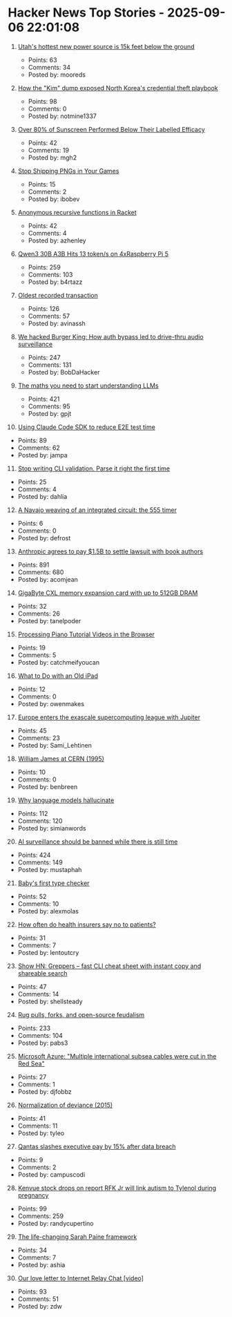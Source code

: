 # Hacker News Top Stories - 2025-09-06 22:01:08

1. [Utah's hottest new power source is 15k feet below the ground](https://www.gatesnotes.com/utahs-hottest-new-power-source-is-below-the-ground)
   - Points: 63
   - Comments: 34
   - Posted by: mooreds

2. [How the "Kim" dump exposed North Korea's credential theft playbook](https://dti.domaintools.com/inside-the-kimsuky-leak-how-the-kim-dump-exposed-north-koreas-credential-theft-playbook/)
   - Points: 98
   - Comments: 0
   - Posted by: notmine1337

3. [Over 80% of Sunscreen Performed Below Their Labelled Efficacy](https://www.consumer.org.hk/en/press-release/528-sunscreen-test)
   - Points: 42
   - Comments: 19
   - Posted by: mgh2

4. [Stop Shipping PNGs in Your Games](https://gamesbymason.com/blog/2025/stop-shipping-pngs/)
   - Points: 15
   - Comments: 2
   - Posted by: ibobev

5. [Anonymous recursive functions in Racket](https://github.com/shriram/anonymous-recursive-function)
   - Points: 42
   - Comments: 4
   - Posted by: azhenley

6. [Qwen3 30B A3B Hits 13 token/s on 4xRaspberry Pi 5](https://github.com/b4rtaz/distributed-llama/discussions/255)
   - Points: 259
   - Comments: 103
   - Posted by: b4rtazz

7. [Oldest recorded transaction](https://avi.im/blag/2025/oldest-txn/)
   - Points: 126
   - Comments: 57
   - Posted by: avinassh

8. [We hacked Burger King: How auth bypass led to drive-thru audio surveillance](https://bobdahacker.com/blog/rbi-hacked-drive-thrus/)
   - Points: 247
   - Comments: 131
   - Posted by: BobDaHacker

9. [The maths you need to start understanding LLMs](https://www.gilesthomas.com/2025/09/maths-for-llms)
   - Points: 421
   - Comments: 95
   - Posted by: gpjt

10. [Using Claude Code SDK to reduce E2E test time](https://jampauchoa.substack.com/p/best-of-both-worlds-using-claude)
   - Points: 89
   - Comments: 62
   - Posted by: jampa

11. [Stop writing CLI validation. Parse it right the first time](https://hackers.pub/@hongminhee/2025/stop-writing-cli-validation-parse-it-right-the-first-time)
   - Points: 25
   - Comments: 4
   - Posted by: dahlia

12. [A Navajo weaving of an integrated circuit: the 555 timer](https://www.righto.com/2025/09/marilou-schultz-navajo-555-weaving.html)
   - Points: 6
   - Comments: 0
   - Posted by: defrost

13. [Anthropic agrees to pay $1.5B to settle lawsuit with book authors](https://www.nytimes.com/2025/09/05/technology/anthropic-settlement-copyright-ai.html?unlocked_article_code=1.jk8.bTTt.Zir9wmtPaTp2&smid=url-share)
   - Points: 891
   - Comments: 680
   - Posted by: acomjean

14. [GigaByte CXL memory expansion card with up to 512GB DRAM](https://www.gigabyte.com/PC-Accessory/AI-TOP-CXL-R5X4)
   - Points: 32
   - Comments: 26
   - Posted by: tanelpoder

15. [Processing Piano Tutorial Videos in the Browser](https://www.heyraviteja.com/post/portfolio/piano-reader/)
   - Points: 19
   - Comments: 5
   - Posted by: catchmeifyoucan

16. [What to Do with an Old iPad](http://odb.ar/blog/2025/09/05/hosting-my-blog-on-an-iPad-2.html)
   - Points: 12
   - Comments: 0
   - Posted by: owenmakes

17. [Europe enters the exascale supercomputing league with Jupiter](https://ec.europa.eu/commission/presscorner/detail/en/ip_25_2029)
   - Points: 45
   - Comments: 23
   - Posted by: Sami_Lehtinen

18. [William James at CERN (1995)](http://bactra.org/wm-james-at-cern/)
   - Points: 10
   - Comments: 0
   - Posted by: benbreen

19. [Why language models hallucinate](https://openai.com/index/why-language-models-hallucinate/)
   - Points: 112
   - Comments: 120
   - Posted by: simianwords

20. [AI surveillance should be banned while there is still time](https://gabrielweinberg.com/p/ai-surveillance-should-be-banned)
   - Points: 424
   - Comments: 149
   - Posted by: mustaphah

21. [Baby's first type checker](https://austinhenley.com/blog/babytypechecker.html)
   - Points: 52
   - Comments: 10
   - Posted by: alexmolas

22. [How often do health insurers say no to patients?](https://www.propublica.org/article/how-often-do-health-insurers-deny-patients-claims)
   - Points: 31
   - Comments: 7
   - Posted by: lentoutcry

23. [Show HN: Greppers – fast CLI cheat sheet with instant copy and shareable search](https://www.greppers.com/)
   - Points: 47
   - Comments: 14
   - Posted by: shellsteady

24. [Rug pulls, forks, and open-source feudalism](https://lwn.net/SubscriberLink/1036465/e80ebbc4cee39bfb/)
   - Points: 233
   - Comments: 104
   - Posted by: pabs3

25. [Microsoft Azure: "Multiple international subsea cables were cut in the Red Sea"](https://azure.status.microsoft/en-gb/status)
   - Points: 27
   - Comments: 1
   - Posted by: djfobbz

26. [Normalization of deviance (2015)](https://danluu.com/wat/)
   - Points: 41
   - Comments: 11
   - Posted by: tyleo

27. [Qantas slashes executive pay by 15% after data breach](https://www.flightglobal.com/airlines/qantas-slashes-executive-pay-by-15-after-data-breach/164398.article)
   - Points: 9
   - Comments: 2
   - Posted by: campuscodi

28. [Kenvue stock drops on report RFK Jr will link autism to Tylenol during pregnancy](https://www.cnbc.com/2025/09/05/rfk-tylenol-autism-kenvue-stock-for-url.html)
   - Points: 99
   - Comments: 259
   - Posted by: randycupertino

29. [The life-changing Sarah Paine framework](https://www.valstech.blog/p/the-life-changing-sarah-paine-framework)
   - Points: 34
   - Comments: 7
   - Posted by: ashia

30. [Our love letter to Internet Relay Chat [video]](https://www.youtube.com/watch?v=6UbKenFipjo)
   - Points: 93
   - Comments: 51
   - Posted by: zdw


